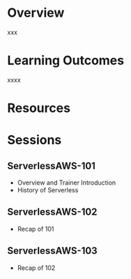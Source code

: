 # Overview
xxx

# Learning Outcomes
xxxx

# Resources

# Sessions

## ServerlessAWS-101

- Overview and Trainer Introduction
- History of Serverless

## ServerlessAWS-102
 - Recap of 101

## ServerlessAWS-103
 - Recap of 102